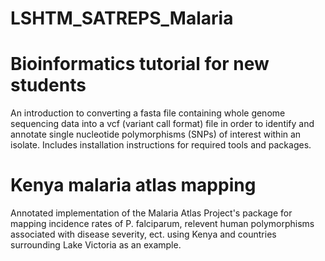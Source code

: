 # LSHTM_SATREPS_Malaria

# Bioinformatics tutorial for new students
An introduction to converting a fasta file containing whole genome sequencing data into a vcf (variant call format) file in order to identify and annotate single nucleotide polymorphisms (SNPs) of interest within an isolate. Includes installation instructions for required tools and packages.

# Kenya malaria atlas mapping
Annotated implementation of the Malaria Atlas Project's package for mapping incidence rates of P. falciparum, relevent human polymorphisms associated with disease severity, ect. using Kenya and countries surrounding Lake Victoria as an example.

